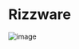 # Rizzware
 ![image](https://github.com/toilet3131213/Rizz/assets/160646416/01a024ff-8159-468b-b182-603485d46f11)

  
  
  
   
   
 
 
 
 
